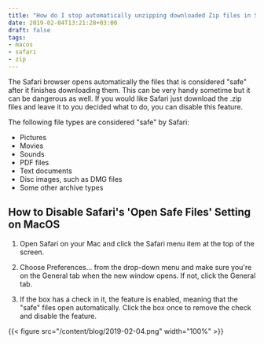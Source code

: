 ```yaml
---
title: "How do I stop automatically unzipping downloaded Zip files in Safari"
date: 2019-02-04T13:21:28+03:00
draft: false
tags:
- macos
- safari
- zip
---
```


The Safari browser opens automatically the files that is considered "safe" after
it finishes downloading them. This can be very handy sometime but it can be
dangerous as well. If you would like Safari just download the .zip files and
leave it to you decided what to do, you can disable this feature.

<!--more-->

The following file types are considered "safe" by Safari:

- Pictures
- Movies
- Sounds
- PDF files
- Text documents
- Disc images, such as DMG files
- Some other archive types

## How to Disable Safari's 'Open Safe Files' Setting on MacOS

1. Open Safari on your Mac and click the Safari menu item at the top of the
  screen.

2. Choose Preferences... from the drop-down menu and make sure you're on the
  General tab when the new window opens. If not, click the General tab.

3. If the box has a check in it, the feature is enabled, meaning that the "safe"
  files open automatically. Click the box once to remove the check and disable
  the feature.

{{< figure src="/content/blog/2019-02-04.png" width="100%" >}}
